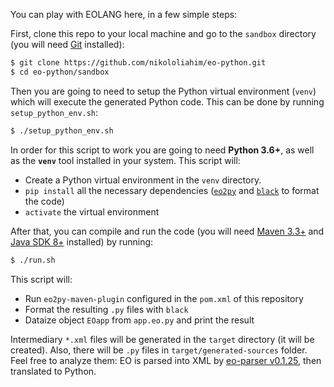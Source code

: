 You can play with EOLANG here, in a few simple steps:

First, clone this repo to your local machine and go
to the `sandbox` directory (you will need
[Git](https://git-scm.com/book/en/v2/Getting-Started-Installing-Git)
installed):

```bash
$ git clone https://github.com/nikololiahim/eo-python.git
$ cd eo-python/sandbox
```

Then you are going to need to setup the Python virtual environment (`venv`) which will execute the generated Python code.
This can be done by running `setup_python_env.sh`:
```bash
$ ./setup_python_env.sh
```
In order for this script to work you are going to need **Python 3.6+**, as well as the **`venv`** tool installed in your system.
This script will:
* Create a Python virtual environment in the `venv` directory.
* `pip install` all the necessary dependencies ([`eo2py`](https://pypi.org/project/eo2py/) and [`black`](https://github.com/psf/black) to format the code)
* `activate` the virtual environment

After that, you can compile and run the code (you will need
[Maven 3.3+](https://maven.apache.org/)
and [Java SDK 8+](https://www.java.com/en/download/) installed) by running:

```bash
$ ./run.sh
```
This script will:
* Run `eo2py-maven-plugin` configured in the `pom.xml` of this repository
* Format the resulting `.py` files with `black`
* Dataize object `EOapp` from `app.eo.py` and print the result

Intermediary `*.xml` files will be generated in the `target` directory (it will
be created). Also, there will be `.py` files in `target/generated-sources` folder. Feel free to analyze
them: EO is parsed into XML by [eo-parser v0.1.25](https://mvnrepository.com/artifact/org.eolang/eo-parser), then translated to Python.
